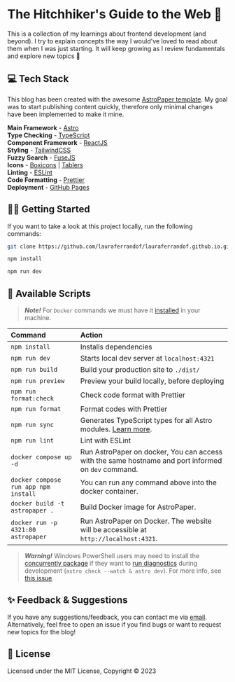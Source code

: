 # The Hitchhiker's Guide to the Web 🚀

This is a collection of my learnings about frontend development (and beyond). I try to explain concepts the way I would've loved to read about them when I was just starting. It will keep growing as I review fundamentals and explore new topics 🌱

## 💻 Tech Stack

This blog has been created with the awesome [AstroPaper template](https://github.com/satnaing/astro-paper). My goal was to start publishing content quickly, therefore only minimal changes have been implemented to make it mine.

**Main Framework** - [Astro](https://astro.build/)  
**Type Checking** - [TypeScript](https://www.typescriptlang.org/)  
**Component Framework** - [ReactJS](https://reactjs.org/)  
**Styling** - [TailwindCSS](https://tailwindcss.com/)  
**Fuzzy Search** - [FuseJS](https://fusejs.io/)  
**Icons** - [Boxicons](https://boxicons.com/) | [Tablers](https://tabler-icons.io/)  
**Linting** - [ESLint](https://eslint.org)  
**Code Formatting** - [Prettier](https://prettier.io/)  
**Deployment** - [GitHub Pages](https://pages.github.com/)

## 👩‍💻 Getting Started

If you want to take a look at this project locally, run the following commands:

```bash
git clone https://github.com/lauraferrandof/lauraferrandof.github.io.git
```

```bash
npm install
```

```bash
npm run dev
```

## 🥷 Available Scripts

> **_Note!_** For `Docker` commands we must have it [installed](https://docs.docker.com/engine/install/) in your machine.

| Command                              | Action                                                                                                                           |
| :----------------------------------- | :------------------------------------------------------------------------------------------------------------------------------- |
| `npm install`                        | Installs dependencies                                                                                                            |
| `npm run dev`                        | Starts local dev server at `localhost:4321`                                                                                      |
| `npm run build`                      | Build your production site to `./dist/`                                                                                          |
| `npm run preview`                    | Preview your build locally, before deploying                                                                                     |
| `npm run format:check`               | Check code format with Prettier                                                                                                  |
| `npm run format`                     | Format codes with Prettier                                                                                                       |
| `npm run sync`                       | Generates TypeScript types for all Astro modules. [Learn more](https://docs.astro.build/en/reference/cli-reference/#astro-sync). |
| `npm run lint`                       | Lint with ESLint                                                                                                                 |
| `docker compose up -d`               | Run AstroPaper on docker, You can access with the same hostname and port informed on `dev` command.                              |
| `docker compose run app npm install` | You can run any command above into the docker container.                                                                         |
| `docker build -t astropaper .`       | Build Docker image for AstroPaper.                                                                                               |
| `docker run -p 4321:80 astropaper`   | Run AstroPaper on Docker. The website will be accessible at `http://localhost:4321`.                                             |

> **_Warning!_** Windows PowerShell users may need to install the [concurrently package](https://www.npmjs.com/package/concurrently) if they want to [run diagnostics](https://docs.astro.build/en/reference/cli-reference/#astro-check) during development (`astro check --watch & astro dev`). For more info, see [this issue](https://github.com/satnaing/astro-paper/issues/113).

## ✨ Feedback & Suggestions

If you have any suggestions/feedback, you can contact me via [email](mailto:lauraferrandof@gmail.com). Alternatively, feel free to open an issue if you find bugs or want to request new topics for the blog!

## 📜 License

Licensed under the MIT License, Copyright © 2023
